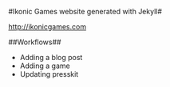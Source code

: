 #Ikonic Games website generated with Jekyll#

http://ikonicgames.com


##Workflows##

* Adding a blog post
* Adding a game
* Updating presskit